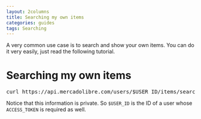 ```yaml
---
layout: 2columns
title: Searching my own items
categories: guides
tags: Searching
---
```


A very common use case is to search and show your own items. You can do it very easily, just read the following tutorial.

# Searching my own items

<pre class="terminal">
curl https://api.mercadolibre.com/users/$USER_ID/items/search?access_token=$ACCESS_TOKEN
</pre>

Notice that this information is private. So `$USER_ID` is the ID of a user whose `ACCESS_TOKEN` is required as well.
